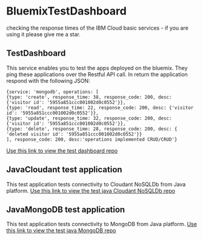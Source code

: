 # BluemixTestDashboard
checking the response times of the IBM Cloud basic services - if you are using it please give me a star.

## TestDashboard
This service enables you to test the apps deployed on the bluemix. They ping these applications over the Restful API call. In return the application respond with the following JSON:
```
{service: 'mongodb', operations: [
{type: 'create', response_time: 38, response_code: 200, desc: {'visitor id': '5955a851ccc001002d0c0552'}},
{type: 'read', response_time: 22, response_code: 200, desc: {'visitor id': '5955a851ccc001002d0c0552'}},
{type: 'update', response_time: 32, response_code: 200, desc: {'visitor id': '5955a851ccc001002d0c0552'}},
{type: 'delete', response_time: 28, response_code: 200, desc: { 'deleted visitor id': '5955a851ccc001002d0c0552'}}
], response_code: 200, desc:'operations implemented CRUD/CRUD'}
```

[Use this link to view the test dashboard repo](TestDashboard)

## JavaCloudant test application
This test application tests connectivity to Cloudant NoSQLDb from Java platform.
[Use this link to view the test java Cloudant NoSQLDb repo](get-started-java-master)


## JavaMongoDB test application
This test application tests connectivity to MongoDB from Java platform.
[Use this link to view the test java MongoDB repo](GetStartedJavaMongoDb)



